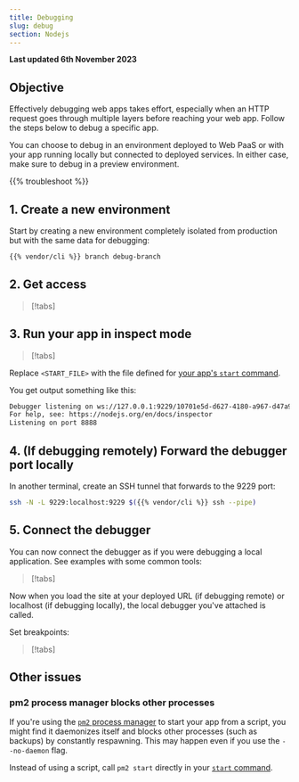 ```yaml
---
title: Debugging
slug: debug
section: Nodejs
---
```


**Last updated 6th November 2023**



## Objective  

Effectively debugging web apps takes effort,
especially when an HTTP request goes through multiple layers before reaching your web app.
Follow the steps below to debug a specific app.

You can choose to debug in an environment deployed to Web PaaS
or with your app running locally but connected to deployed services.
In either case, make sure to debug in a preview environment.

{{% troubleshoot %}}

## 1. Create a new environment

Start by creating a new environment completely isolated from production but with the same data for debugging:

```bash
{{% vendor/cli %}} branch debug-branch
```

## 2. Get access

> [!tabs]      


## 3. Run your app in inspect mode

> [!tabs]      


Replace `<START_FILE>` with the file defined for [your app's `start` command](./_index.md#4-start-your-app).

You get output something like this:

```bash
Debugger listening on ws://127.0.0.1:9229/10701e5d-d627-4180-a967-d47a924c93c0
For help, see: https://nodejs.org/en/docs/inspector
Listening on port 8888
```

## 4. (If debugging remotely) Forward the debugger port locally

In another terminal, create an SSH tunnel that forwards to the 9229 port:

```bash
ssh -N -L 9229:localhost:9229 $({{% vendor/cli %}} ssh --pipe)
```

## 5. Connect the debugger

You can now connect the debugger as if you were debugging a local application.
See examples with some common tools:

> [!tabs]      

Now when you load the site at your deployed URL (if debugging remote) or localhost (if debugging locally),
the local debugger you've attached is called.

Set breakpoints:

> [!tabs]      


## Other issues

### pm2 process manager blocks other processes

If you're using the [`pm2` process manager](https://github.com/unitech/pm2) to start your app from a script,
you might find it daemonizes itself and blocks other processes (such as backups) by constantly respawning.
This may happen even if you use the `--no-daemon` flag.

Instead of using a script, call `pm2 start` directly in your [`start` command](./_index.md#4-start-your-app).
